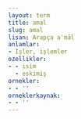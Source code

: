 ```yaml
---
layout: term
title: amal
slug: amal
lisan: Arapça aʿmāl
anlamlar:
- İşler, işlemler
ozellikler:
- - isim
  - eskimiş
ornekler:
- - ''
orneklerkaynak:
- - ''
---
```

